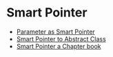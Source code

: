 # Smart Pointer

* [Parameter as Smart Pointer](https://herbsutter.com/2013/06/05/gotw-91-solution-smart-pointer-parameters/)
* [Smart Pointer to Abstract Class](https://stackoverflow.com/questions/25405034/stdshared-ptr-of-abstract-class-to-instantiate-derived-class)
* [Smart Pointer a Chapter book](https://www.safaribooksonline.com/library/view/effective-modern-c/9781491908419/ch04.html)


